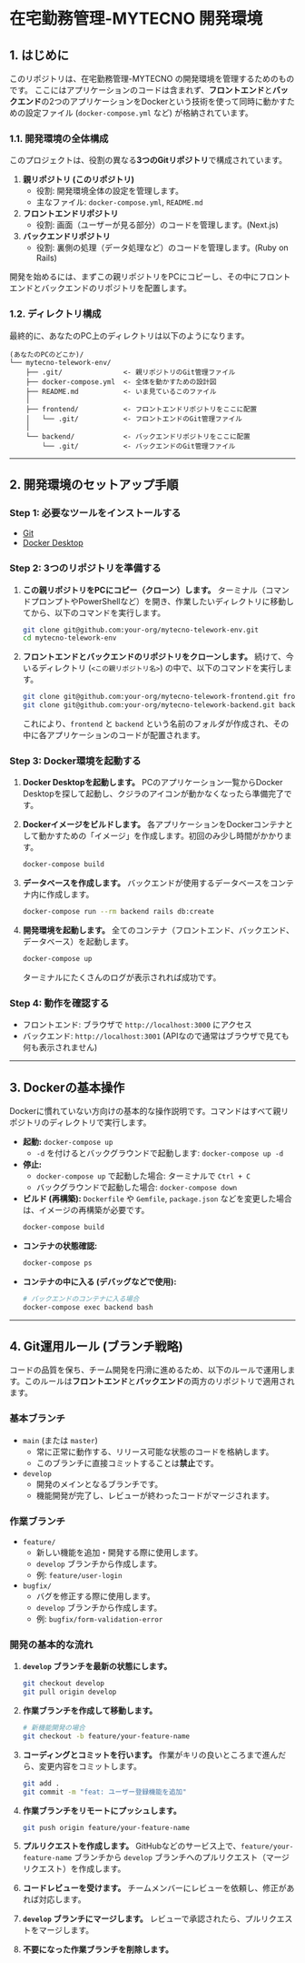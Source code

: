 # 在宅勤務管理-MYTECNO 開発環境

## 1. はじめに

このリポジトリは、在宅勤務管理-MYTECNO の開発環境を管理するためのものです。
ここにはアプリケーションのコードは含まれず、**フロントエンド**と**バックエンド**の2つのアプリケーションをDockerという技術を使って同時に動かすための設定ファイル (`docker-compose.yml` など) が格納されています。

### 1.1. 開発環境の全体構成

このプロジェクトは、役割の異なる**3つのGitリポジトリ**で構成されています。

1.  **親リポジトリ (このリポジトリ)**
    -   役割: 開発環境全体の設定を管理します。
    -   主なファイル: `docker-compose.yml`, `README.md`
2.  **フロントエンドリポジトリ**
    -   役割: 画面（ユーザーが見る部分）のコードを管理します。(Next.js)
3.  **バックエンドリポジトリ**
    -   役割: 裏側の処理（データ処理など）のコードを管理します。(Ruby on Rails)

開発を始めるには、まずこの親リポジトリをPCにコピーし、その中にフロントエンドとバックエンドのリポジトリを配置します。

### 1.2. ディレクトリ構成

最終的に、あなたのPC上のディレクトリは以下のようになります。

```
(あなたのPCのどこか)/
└── mytecno-telework-env/
    ├── .git/               <- 親リポジトリのGit管理ファイル
    ├── docker-compose.yml  <- 全体を動かすための設計図
    ├── README.md           <- いま見ているこのファイル
    │
    ├── frontend/           <- フロントエンドリポジトリをここに配置
    │   └── .git/           <- フロントエンドのGit管理ファイル
    │
    └── backend/            <- バックエンドリポジトリをここに配置
        └── .git/           <- バックエンドのGit管理ファイル
```

---

## 2. 開発環境のセットアップ手順

### Step 1: 必要なツールをインストールする

-   [Git](https://git-scm.com/book/ja/v2/%E4%BD%BF%E3%81%84%E5%A7%8B%E3%82%81%E3%82%8B-Git%E3%81%AE%E3%82%A4%E3%83%B3%E3%82%B9%E3%83%88%E3%83%BC%E3%83%AB)
-   [Docker Desktop](https://www.docker.com/products/docker-desktop/)

### Step 2: 3つのリポジトリを準備する

1.  **この親リポジトリをPCにコピー（クローン）します。**
    ターミナル（コマンドプロンプトやPowerShellなど）を開き、作業したいディレクトリに移動してから、以下のコマンドを実行します。
    ```bash
    git clone git@github.com:your-org/mytecno-telework-env.git
    cd mytecno-telework-env
    ```

2.  **フロントエンドとバックエンドのリポジトリをクローンします。**
    続けて、今いるディレクトリ (`<この親リポジトリ名>`) の中で、以下のコマンドを実行します。
    ```bash
    git clone git@github.com:your-org/mytecno-telework-frontend.git frontend
    git clone git@github.com:your-org/mytecno-telework-backend.git backend
    ```
    これにより、`frontend` と `backend` という名前のフォルダが作成され、その中に各アプリケーションのコードが配置されます。

### Step 3: Docker環境を起動する

1.  **Docker Desktopを起動します。**
    PCのアプリケーション一覧からDocker Desktopを探して起動し、クジラのアイコンが動かなくなったら準備完了です。

2.  **Dockerイメージをビルドします。**
    各アプリケーションをDockerコンテナとして動かすための「イメージ」を作成します。初回のみ少し時間がかかります。
    ```bash
    docker-compose build
    ```

3.  **データベースを作成します。**
    バックエンドが使用するデータベースをコンテナ内に作成します。
    ```bash
    docker-compose run --rm backend rails db:create
    ```

4.  **開発環境を起動します。**
    全てのコンテナ（フロントエンド、バックエンド、データベース）を起動します。
    ```bash
    docker-compose up
    ```
    ターミナルにたくさんのログが表示されれば成功です。

### Step 4: 動作を確認する

-   フロントエンド: ブラウザで `http://localhost:3000` にアクセス
-   バックエンド: `http://localhost:3001` (APIなので通常はブラウザで見ても何も表示されません)

---

## 3. Dockerの基本操作

Dockerに慣れていない方向けの基本的な操作説明です。コマンドはすべて親リポジトリのディレクトリで実行します。

-   **起動:** `docker-compose up`
    -   `-d` を付けるとバックグラウンドで起動します: `docker-compose up -d`
-   **停止:**
    -   `docker-compose up` で起動した場合: ターミナルで `Ctrl + C`
    -   バックグラウンドで起動した場合: `docker-compose down`
-   **ビルド (再構築):**
    `Dockerfile` や `Gemfile`, `package.json` などを変更した場合は、イメージの再構築が必要です。
    ```bash
    docker-compose build
    ```
-   **コンテナの状態確認:**
    ```bash
    docker-compose ps
    ```
-   **コンテナの中に入る (デバッグなどで使用):**
    ```bash
    # バックエンドのコンテナに入る場合
    docker-compose exec backend bash
    ```

---

## 4. Git運用ルール (ブランチ戦略)

コードの品質を保ち、チーム開発を円滑に進めるため、以下のルールで運用します。このルールは**フロントエンド**と**バックエンド**の両方のリポジトリで適用されます。

### 基本ブランチ

-   `main` (または `master`)
    -   常に正常に動作する、リリース可能な状態のコードを格納します。
    -   このブランチに直接コミットすることは**禁止**です。
-   `develop`
    -   開発のメインとなるブランチです。
    -   機能開発が完了し、レビューが終わったコードがマージされます。

### 作業ブランチ

-   `feature/`
    -   新しい機能を追加・開発する際に使用します。
    -   `develop` ブランチから作成します。
    -   例: `feature/user-login`
-   `bugfix/`
    -   バグを修正する際に使用します。
    -   `develop` ブランチから作成します。
    -   例: `bugfix/form-validation-error`

### 開発の基本的な流れ

1.  **`develop` ブランチを最新の状態にします。**
    ```bash
    git checkout develop
    git pull origin develop
    ```

2.  **作業ブランチを作成して移動します。**
    ```bash
    # 新機能開発の場合
    git checkout -b feature/your-feature-name
    ```

3.  **コーディングとコミットを行います。**
    作業がキリの良いところまで進んだら、変更内容をコミットします。
    ```bash
    git add .
    git commit -m "feat: ユーザー登録機能を追加"
    ```

4.  **作業ブランチをリモートにプッシュします。**
    ```bash
    git push origin feature/your-feature-name
    ```

5.  **プルリクエストを作成します。**
    GitHubなどのサービス上で、`feature/your-feature-name` ブランチから `develop` ブランチへのプルリクエスト（マージリクエスト）を作成します。

6.  **コードレビューを受けます。**
    チームメンバーにレビューを依頼し、修正があれば対応します。

7.  **`develop` ブランチにマージします。**
    レビューで承認されたら、プルリクエストをマージします。

8.  **不要になった作業ブランチを削除します。**